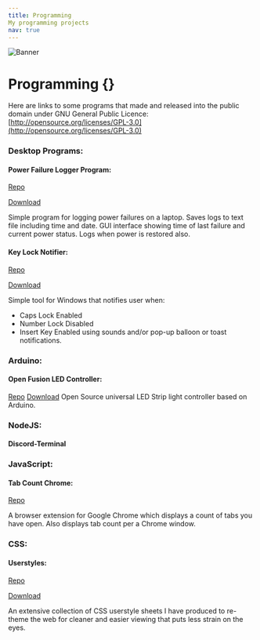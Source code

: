 ```yaml
---
title: Programming
My programming projects
nav: true
---
```


![Banner](http://m3pgs.weebly.com/uploads/8/1/6/2/8162774/header_images/1411236150.jpg)

# Programming {}

Here are links to some programs that made and released into the public domain under GNU General Public Licence: [http://opensource.org/licenses/GPL-3.0](http://opensource.org/licenses/GPL-3.0)

### Desktop Programs:

#### Power Failure Logger Program:

[Repo](https://bitbucket.org/2E0PGS/power-failure-logger-program/overview)

[Download](https://bitbucket.org/2E0PGS/power-failure-logger-program/downloads)

Simple program for logging power failures on a laptop. Saves logs to text file including time and date. GUI interface showing time of last failure and current power status. Logs when power is restored also.

#### Key Lock Notifier:

[Repo](https://bitbucket.org/2E0PGS/key-lock-notifier/overview)

[Download](https://bitbucket.org/2E0PGS/key-lock-notifier/downloads)

Simple tool for Windows that notifies user when:
* Caps Lock Enabled
* Number Lock Disabled
* Insert Key Enabled using sounds and/or pop-up balloon or toast notifications.

### Arduino:

#### Open Fusion LED Controller:

[Repo](https://bitbucket.org/2E0PGS/open-fusion-led-controller-main)
[Download](https://bitbucket.org/2E0PGS/open-fusion-led-controller-arduino)
Open Source universal LED Strip light controller based on Arduino.

### NodeJS:

#### Discord-Terminal

### JavaScript:

#### Tab Count Chrome:

[Repo](https://bitbucket.org/2E0PGS/tabcountchrome)

A browser extension for Google Chrome which displays a count of tabs you have open. Also displays tab count per a Chrome window.

### CSS:

#### Userstyles:

[Repo](https://bitbucket.org/2E0PGS/userstyles/overview)

[Download](https://userstyles.org/users/358475)

An extensive collection of CSS userstyle sheets I have produced to re-theme the web for cleaner and easier viewing that puts less strain on the eyes.
